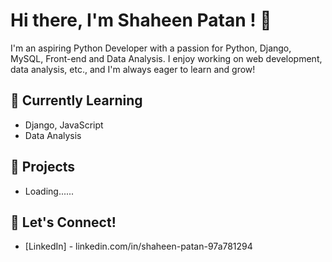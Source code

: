 # Hi there, I'm Shaheen Patan ! 👋

I'm an aspiring Python Developer with a passion for Python, Django, MySQL, Front-end and Data Analysis. I enjoy working on  web development, data analysis, etc., and I'm always eager to learn and grow!

## 🌱 Currently Learning
- Django, JavaScript
- Data Analysis

## 🔭 Projects
- Loading......

## 💬 Let's Connect!
- [LinkedIn] - linkedin.com/in/shaheen-patan-97a781294


